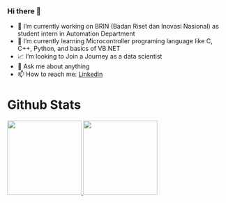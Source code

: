 ### Hi there 👋

- 🔭 I’m currently working on BRIN (Badan Riset dan Inovasi Nasional) as student intern in Automation Department
- 🌱 I’m currently learning  Microcontroller programing language like C, C++, Python, and basics of VB.NET
- 📈 I’m looking to Join a Journey as a data scientist
- 💬 Ask me about anything
- 📫 How to reach me: [Linkedin](https://www.linkedin.com/in/muhammad-haniff-05627a1b7/)

# Github Stats

<p align="left">
<a href="https://github.com/Haniff-Toha">
  <img height="170em" src="https://github-readme-stats-eight-theta.vercel.app/api?username=Haniff-Toha&show_icons=true&theme=algolia&include_all_commits=true&count_private=true"/>
  <img height="170em" src="https://github-readme-stats-eight-theta.vercel.app/api/top-langs/?username=Haniff-Toha&layout=compact&langs_count=8&theme=algolia"/>
</a>
</p>
